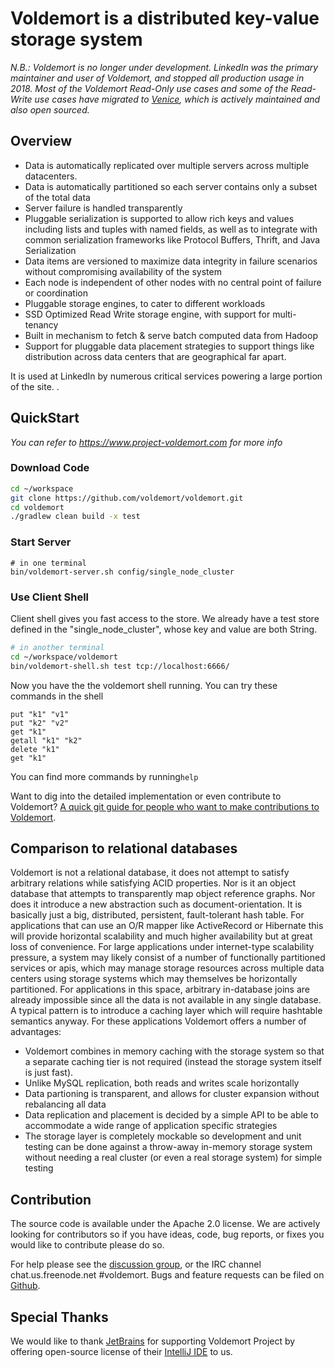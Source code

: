 # Voldemort is a distributed key-value storage system #

_N.B.: Voldemort is no longer under development. LinkedIn was the primary maintainer and user of Voldemort, and stopped all production usage in 2018. Most of the Voldemort Read-Only use cases and some of the Read-Write use cases have migrated to [Venice](https://github.com/linkedin/venice), which is actively maintained and also open sourced._

## Overview ##

* Data is automatically replicated over multiple servers across multiple datacenters.
* Data is automatically partitioned so each server contains only a subset of the total data
* Server failure is handled transparently
* Pluggable serialization is supported to allow rich keys and values including lists and tuples with named fields, as well as to integrate with common serialization frameworks like Protocol Buffers, Thrift, and Java Serialization
* Data items are versioned to maximize data integrity in failure scenarios without compromising availability of the system
* Each node is independent of other nodes with no central point of failure or coordination
* Pluggable storage engines, to cater to different workloads
* SSD Optimized Read Write storage engine, with support for multi-tenancy
* Built in mechanism to fetch & serve batch computed data from Hadoop 
* Support for pluggable data placement strategies to support things like distribution across data centers that are geographical far apart.

It is used at LinkedIn by numerous critical services powering a large portion of the site. .

## QuickStart ##

*You can refer to https://www.project-voldemort.com for more info*

### Download Code ###

```bash
cd ~/workspace
git clone https://github.com/voldemort/voldemort.git
cd voldemort
./gradlew clean build -x test
```

### Start Server ###

```
# in one terminal
bin/voldemort-server.sh config/single_node_cluster
```

### Use Client Shell ###

Client shell gives you fast access to the store. We already have a test store defined in the "single_node_cluster", whose key and value are both String.

```bash
# in another terminal
cd ~/workspace/voldemort
bin/voldemort-shell.sh test tcp://localhost:6666/
```

Now you have the the voldemort shell running. You can try these commands in the shell

```
put "k1" "v1"
put "k2" "v2"
get "k1"
getall "k1" "k2"
delete "k1"
get "k1"
```

You can find more commands by running```help```

Want to dig into the detailed implementation or even contribute to Voldemort? [A quick git guide for people who want to make contributions to Voldemort](https://github.com/voldemort/voldemort/wiki/A-quick-git-guide-for-people-who-want-to-make-contributions-to-Voldemort).


## Comparison to relational databases ##

Voldemort is not a relational database, it does not attempt to satisfy arbitrary relations while satisfying ACID properties. Nor is it an object database that attempts to transparently map object reference graphs. Nor does it introduce a new abstraction such as document-orientation. It is basically just a big, distributed, persistent, fault-tolerant hash table. For applications that can use an O/R mapper like ActiveRecord or Hibernate this will provide horizontal scalability and much higher availability but at great loss of convenience. For large applications under internet-type scalability pressure, a system may likely consist of a number of functionally partitioned services or apis, which may manage storage resources across multiple data centers using storage systems which may themselves be horizontally partitioned. For applications in this space, arbitrary in-database joins are already impossible since all the data is not available in any single database. A typical pattern is to introduce a caching layer which will require hashtable semantics anyway. For these applications Voldemort offers a number of advantages:

* Voldemort combines in memory caching with the storage system so that a separate caching tier is not required (instead the storage system itself is just fast).
* Unlike MySQL replication, both reads and writes scale horizontally
* Data partioning is transparent, and allows for cluster expansion without rebalancing all data
* Data replication and placement is decided by a simple API to be able to accommodate a wide range of application specific strategies
* The storage layer is completely mockable so development and unit testing can be done against a throw-away in-memory storage system without needing a real cluster (or even a real storage system) for simple testing

## Contribution ##

The source code is available under the Apache 2.0 license. We are actively looking for contributors so if you have ideas, code, bug reports, or fixes you would like to contribute please do so.

For help please see the [discussion group](http://groups.google.com/group/project-voldemort), or the IRC channel chat.us.freenode.net #voldemort. Bugs and feature requests can be filed on [Github](https://github.com/voldemort/voldemort/issues).

## Special Thanks ##

We would like to thank [JetBrains](http://www.jetbrains.com) for supporting Voldemort Project by offering open-source license of their [IntelliJ IDE](http://www.jetbrains.com/idea/) to us.

